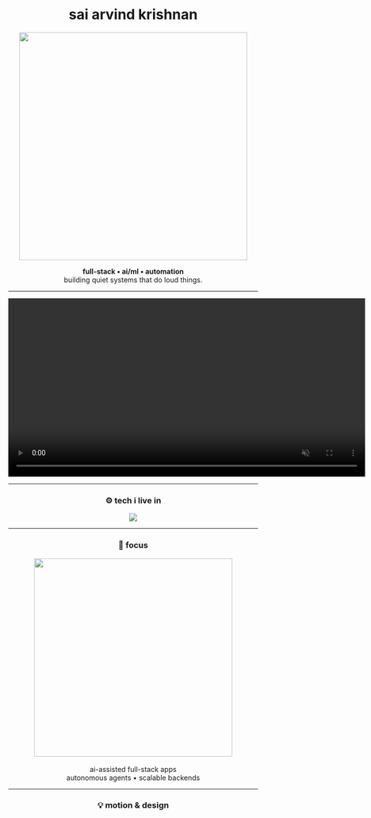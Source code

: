 <h1 align="center">sai arvind krishnan</h1>

<p align="center">
  <img src="https://media.giphy.com/media/v1.Y2lkPTc5MGI3NjExdjgycjRraGJka2dxZW5yZThwdG94bGx3ajNtYWR2bjV6ZjVzdnZ2MiZlcD12MV9naWZzX3NlYXJjaCZjdD1n/13HgwGsXF0aiGY/giphy.gif" width="460" />
</p>

<p align="center">
  <b>full-stack • ai/ml • automation</b><br/>
  building quiet systems that do loud things.
</p>

---

<p align="center">
  <video src="https://user-images.githubusercontent.com/12345678/demo.mp4"
         width="720" autoplay loop muted playsinline>
  </video>
</p>

---

<h3 align="center">⚙️ tech i live in</h3>

<p align="center">
  <img src="https://skillicons.dev/icons?i=js,ts,python,react,nodejs,express,fastapi,mongodb,postgresql,docker,gcp,cloudflare&perline=6" />
</p>

---

<h3 align="center">🧠 focus</h3>

<p align="center">
  <img src="https://media.giphy.com/media/v1.Y2lkPTc5MGI3NjExZTVsY3I4aXkwM3VjZG1wbzhlZ3o0aXJ2czJhZzRpbm9sOXpsN3VnNCZlcD12MV9naWZzX3NlYXJjaCZjdD1n/QpVUMRUJGokfqXyfa1/giphy.gif" width="400" /><br/><br/>
  ai-assisted full-stack apps<br/>
  autonomous agents • scalable backends
</p>

---

<h3 align="center">💡 motion & design</h3>

<p align="center">
  <img src="https://media.giphy.com/media/v1.Y2lkPTc5MGI3NjExa3YxejlzZnh1dDB4ZXRiY3ZraXFjNHNtOW5jNHZ3cTdvMnV3amdzNCZlcD12M
